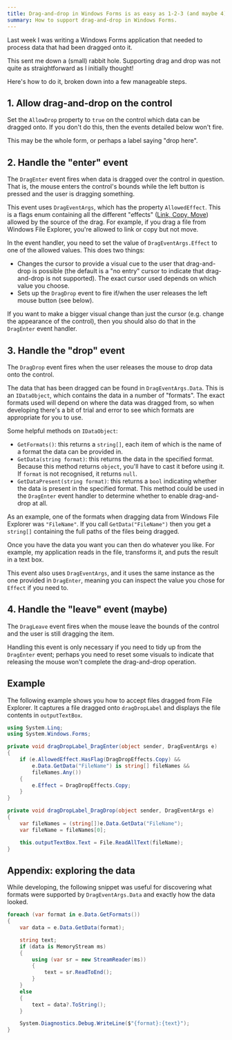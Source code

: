 ```yaml
---
title: Drag-and-drop in Windows Forms is as easy as 1-2-3 (and maybe 4)
summary: How to support drag-and-drop in Windows Forms.
---
```


Last week I was writing a Windows Forms application that needed to process data
that had been dragged onto it.

This sent me down a (small) rabbit hole. Supporting drag and drop was not quite
as straightforward as I initially thought!

Here's how to do it, broken down into a few manageable steps.

## 1. Allow drag-and-drop on the control

Set the `AllowDrop` property to `true` on the control which data can be dragged
onto. If you don't do this, then the events detailed below won't fire.

This may be the whole form, or perhaps a label saying "drop here".

## 2. Handle the "enter" event

The `DragEnter` event fires when data is dragged over the control in question.
That is, the mouse enters the control's bounds while the left button is pressed
and the user is dragging something.

This event uses `DragEventArgs`, which has the property `AllowedEffect`. This is
a flags enum containing all the different "effects" ([Link, Copy,
Move](https://docs.microsoft.com/en-us/dotnet/api/system.windows.forms.dragdropeffects?view=netframework-4.8))
allowed by the source of the drag. For example, if you drag a file from Windows
File Explorer, you're allowed to link or copy but not move.

In the event handler, you need to set the value of `DragEventArgs.Effect` to one
of the allowed values. This does two things:

- Changes the cursor to provide a visual cue to the user that drag-and-drop is
  possible (the default is a "no entry" cursor to indicate that drag-and-drop is
  not supported). The exact cursor used depends on which value you choose.
- Sets up the `DragDrop` event to fire if/when the user releases the left mouse
  button (see below).

If you want to make a bigger visual change than just the cursor (e.g. change the
appearance of the control), then you should also do that in the `DragEnter`
event handler.

## 3. Handle the "drop" event

The `DragDrop` event fires when the user releases the mouse to drop data onto
the control.

The data that has been dragged can be found in `DragEventArgs.Data`. This is an
`IDataObject`, which contains the data in a number of "formats". The exact
formats used will depend on where the data was dragged from, so when developing
there's a bit of trial and error to see which formats are appropriate for you to
use.

Some helpful methods on `IDataObject`:

- `GetFormats()`: this returns a `string[]`, each item of which is the name of a
  format the data can be provided in.
- `GetData(string format)`: this returns the data in the specified format.
  Because this method returns `object`, you'll have to cast it before using it.
  If `format` is not recognised, it returns `null`.
- `GetDataPresent(string format)`: this returns a `bool` indicating whether the
  data is present in the specified format. This method could be used in the
  `DragEnter` event handler to determine whether to enable drag-and-drop at all.

As an example, one of the formats when dragging data from Windows File Explorer
was `"FileName"`. If you call `GetData("FileName")` then you get a `string[]`
containing the full paths of the files being dragged.

Once you have the data you want you can then do whatever you like. For example,
my application reads in the file, transforms it, and puts the result in a text
box.

This event also uses `DragEventArgs`, and it uses the same instance as the one
provided in `DragEnter`, meaning you can inspect the value you chose for
`Effect` if you need to.

## 4. Handle the "leave" event (maybe)

The `DragLeave` event fires when the mouse leave the bounds of the control and
the user is still dragging the item.

Handling this event is only necessary if you need to tidy up from the
`DragEnter` event; perhaps you need to reset some visuals to indicate that
releasing the mouse won't complete the drag-and-drop operation.

## Example

The following example shows you how to accept files dragged from File Explorer.
It captures a file dragged onto `dragDropLabel` and displays the file contents
in `outputTextBox`.

```cs
using System.Linq;
using System.Windows.Forms;

private void dragDropLabel_DragEnter(object sender, DragEventArgs e)
{
    if (e.AllowedEffect.HasFlag(DragDropEffects.Copy) &&
        e.Data.GetData("FileName") is string[] fileNames &&
        fileNames.Any())
    {
        e.Effect = DragDropEffects.Copy;
    }
}

private void dragDropLabel_DragDrop(object sender, DragEventArgs e)
{
    var fileNames = (string[])e.Data.GetData("FileName");
    var fileName = fileNames[0];

    this.outputTextBox.Text = File.ReadAllText(fileName);
}
```

## Appendix: exploring the data

While developing, the following snippet was useful for discovering what formats
were supported by `DragEventArgs.Data` and exactly how the data looked.

```cs
foreach (var format in e.Data.GetFormats())
{
    var data = e.Data.GetData(format);

    string text;
    if (data is MemoryStream ms)
    {
        using (var sr = new StreamReader(ms))
        {
            text = sr.ReadToEnd();
        }
    }
    else
    {
        text = data?.ToString();
    }

    System.Diagnostics.Debug.WriteLine($"{format}:{text}");
}
```

